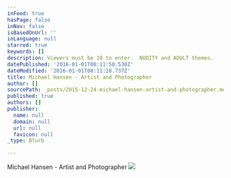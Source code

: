 ```yaml
---
inFeed: true
hasPage: false
inNav: false
isBasedOnUrl: ''
inLanguage: null
starred: true
keywords: []
description: Viewers must be 18 to enter.  NUDITY and ADULT themes.
datePublished: '2016-01-01T08:11:50.538Z'
dateModified: '2016-01-01T08:11:28.737Z'
title: Michael Hansen - Artist and Photographer
author: []
sourcePath: _posts/2015-12-24-michael-hansen-artist-and-photographer.md
published: true
authors: []
publisher:
  name: null
  domain: null
  url: null
  favicon: null
_type: Blurb

---
```

Michael Hansen - Artist and Photographer
![](https://s3-us-west-2.amazonaws.com/the-grid-img/p/e4696f2566f0e5cacb16b5905a4712625155c9f1.jpg)